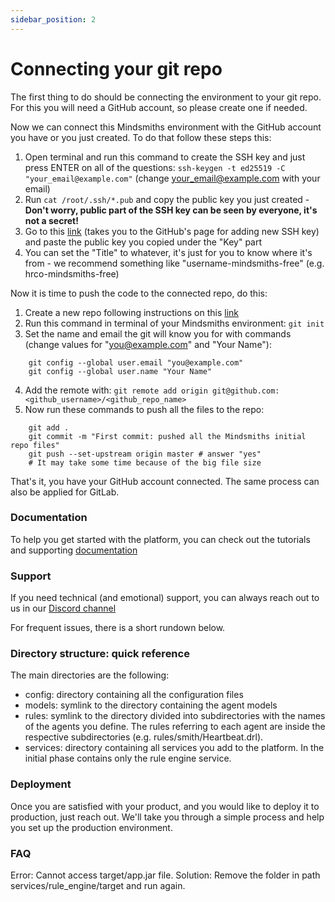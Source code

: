 ```yaml
---
sidebar_position: 2
---
```


# Connecting your git repo

The first thing to do should be connecting the environment to your git repo. For this you will need a GitHub account, so please create one if needed.  


Now we can connect this Mindsmiths environment with the GitHub account you have or you just created. To do that follow these steps this:
1. Open terminal and run this command to create the SSH key and just press ENTER on all of the questions: `ssh-keygen -t ed25519 -C "your_email@example.com"` (change your_email@example.com with your email)
2. Run `cat /root/.ssh/*.pub` and copy the public key you just created - **Don't worry, public part of the SSH key can be seen by everyone, it's not a secret!**
3. Go to this [link](https://github.com/settings/ssh/new) (takes you to the GitHub's page for adding new SSH key) and paste the public key you copied under the "Key" part
4. You can set the "Title" to whatever, it's just for you to know where it's from - we recommend something like "username-mindsmiths-free" (e.g. hrco-mindsmiths-free)

Now it is time to push the code to the connected repo, do this:
1. Create a new repo following instructions on this [link](https://docs.github.com/en/repositories/creating-and-managing-repositories/creating-a-new-repository)
2. Run this command in terminal of your Mindsmiths environment: `git init`
3. Set the name and email the git will know you for with commands (change values for "you@example.com" and "Your Name"):
```commandline
    git config --global user.email "you@example.com"
    git config --global user.name "Your Name"
```
4. Add the remote with: `git remote add origin git@github.com:<github_username>/<github_repo_name>`
5. Now run these commands to push all the files to the repo:
```commandline
    git add .
    git commit -m "First commit: pushed all the Mindsmiths initial repo files"
    git push --set-upstream origin master # answer "yes"
    # It may take some time because of the big file size
```
That's it, you have your GitHub account connected. The same process can also be applied for GitLab.

### Documentation
To help you get started with the platform, you can check out the tutorials and supporting [documentation](http://docs.sandbox.mindsmiths.io/docs/intro)

### Support
If you need technical (and emotional) support, you can always reach out to us in our [Discord channel](https://discord.gg/ajzVwheBhG)

For frequent issues, there is a short rundown below.

### Directory structure: quick reference
The main directories are the following:
- config: directory containing all the configuration files
- models: symlink to the directory containing the agent models
- rules: symlink to the directory divided into subdirectories with the names of the agents you define. The rules referring to each agent are inside the respective subdirectories (e.g. rules/smith/Heartbeat.drl).
- services: directory containing all services you add to the platform. In the initial phase contains only the rule engine service.

### Deployment
Once you are satisfied with your product, and you would like to deploy it to production, 
just reach out. We'll take you through a simple process and help you set up the production environment.

### FAQ
Error: Cannot access target/app.jar file.
Solution: Remove the folder in path services/rule_engine/target and run again.

